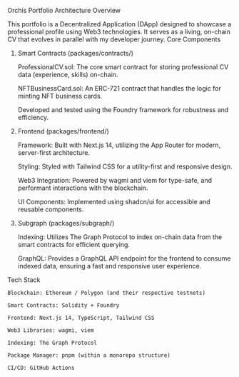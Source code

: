 Orchis Portfolio Architecture
Overview

This portfolio is a Decentralized Application (DApp) designed to showcase a professional profile using Web3 technologies. It serves as a living, on-chain CV that evolves in parallel with my developer journey.
Core Components

1. Smart Contracts (packages/contracts/)

   ProfessionalCV.sol: The core smart contract for storing professional CV data (experience, skills) on-chain.

   NFTBusinessCard.sol: An ERC-721 contract that handles the logic for minting NFT business cards.

   Developed and tested using the Foundry framework for robustness and efficiency.

2. Frontend (packages/frontend/)

   Framework: Built with Next.js 14, utilizing the App Router for modern, server-first architecture.

   Styling: Styled with Tailwind CSS for a utility-first and responsive design.

   Web3 Integration: Powered by wagmi and viem for type-safe, and performant interactions with the blockchain.

   UI Components: Implemented using shadcn/ui for accessible and reusable components.

3. Subgraph (packages/subgraph/)

   Indexing: Utilizes The Graph Protocol to index on-chain data from the smart contracts for efficient querying.

   GraphQL: Provides a GraphQL API endpoint for the frontend to consume indexed data, ensuring a fast and responsive user experience.

Tech Stack

    Blockchain: Ethereum / Polygon (and their respective testnets)

    Smart Contracts: Solidity + Foundry

    Frontend: Next.js 14, TypeScript, Tailwind CSS

    Web3 Libraries: wagmi, viem

    Indexing: The Graph Protocol

    Package Manager: pnpm (within a monorepo structure)

    CI/CD: GitHub Actions
